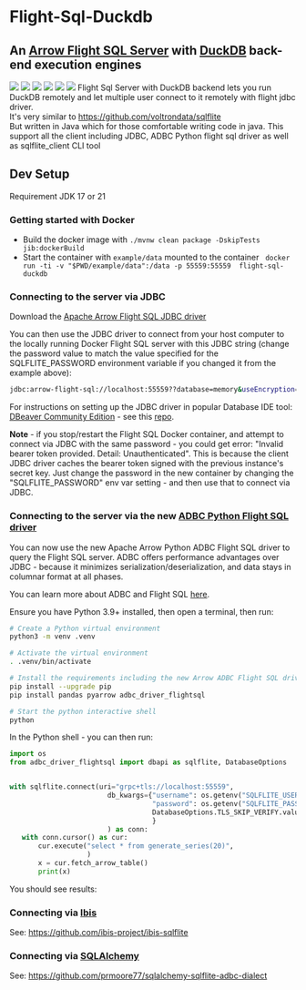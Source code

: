 # Flight-Sql-Duckdb

## An [Arrow Flight SQL Server](https://arrow.apache.org/docs/format/FlightSql.html) with [DuckDB](https://duckdb.org) back-end execution engines

[<img src="https://img.shields.io/badge/dockerhub-image-green.svg?logo=Docker">](https://hub.docker.com/r/voltrondata/sqlflite)
[<img src="https://img.shields.io/badge/Documentation-dev-yellow.svg?logo=">](https://arrow.apache.org/docs/format/FlightSql.html)
[<img src="https://img.shields.io/badge/Arrow%20JDBC%20Driver-download%20artifact-red?logo=Apache%20Maven">](https://search.maven.org/search?q=a:flight-sql-jdbc-driver)
[<img src="https://img.shields.io/badge/PyPI-Arrow%20ADBC%20Flight%20SQL%20driver-blue?logo=PyPI">](https://pypi.org/project/adbc-driver-flightsql/)
[<img src="https://img.shields.io/badge/PyPI-SQLFlite%20Ibis%20Backend-blue?logo=PyPI">](https://pypi.org/project/ibis-sqlflite/)
[<img src="https://img.shields.io/badge/PyPI-SQLFlite%20SQLAlchemy%20Dialect-blue?logo=PyPI">](https://pypi.org/project/sqlalchemy-sqlflite-adbc-dialect/)
Flight Sql Server with DuckDB backend lets you run DuckDB remotely and let multiple user connect to it remotely with flight jdbc driver.
<br> It's very similar to https://github.com/voltrondata/sqlflite <br> But written in Java which for those comfortable writing code in java.
This support all the client including JDBC, ADBC Python flight sql driver as well as sqlflite_client CLI tool
## Dev Setup
Requirement
JDK 17 or 21

### Getting started with Docker
- Build the docker image with
  `./mvnw clean package -DskipTests jib:dockerBuild`
- Start the container with `example/data` mounted to the container
  ` docker run -ti -v "$PWD/example/data":/data -p 55559:55559  flight-sql-duckdb`

### Connecting to the server via JDBC
Download the [Apache Arrow Flight SQL JDBC driver](https://search.maven.org/search?q=a:flight-sql-jdbc-driver)

You can then use the JDBC driver to connect from your host computer to the locally running Docker Flight SQL server with this JDBC string (change the password value to match the value specified for the SQLFLITE_PASSWORD environment variable if you changed it from the example above):
```bash
jdbc:arrow-flight-sql://localhost:55559??database=memory&useEncryption=0&user=admin&password=admin
```

For instructions on setting up the JDBC driver in popular Database IDE tool: [DBeaver Community Edition](https://dbeaver.io) - see this [repo](https://github.com/voltrondata/setup-arrow-jdbc-driver-in-dbeaver).

**Note** - if you stop/restart the Flight SQL Docker container, and attempt to connect via JDBC with the same password - you could get error: "Invalid bearer token provided. Detail: Unauthenticated".  This is because the client JDBC driver caches the bearer token signed with the previous instance's secret key.  Just change the password in the new container by changing the "SQLFLITE_PASSWORD" env var setting - and then use that to connect via JDBC.

### Connecting to the server via the new [ADBC Python Flight SQL driver](https://pypi.org/project/adbc-driver-flightsql/)

You can now use the new Apache Arrow Python ADBC Flight SQL driver to query the Flight SQL server.  ADBC offers performance advantages over JDBC - because it minimizes serialization/deserialization, and data stays in columnar format at all phases.

You can learn more about ADBC and Flight SQL [here](https://voltrondata.com/resources/simplifying-database-connectivity-with-arrow-flight-sql-and-adbc).

Ensure you have Python 3.9+ installed, then open a terminal, then run:
```bash
# Create a Python virtual environment
python3 -m venv .venv

# Activate the virtual environment
. .venv/bin/activate

# Install the requirements including the new Arrow ADBC Flight SQL driver
pip install --upgrade pip
pip install pandas pyarrow adbc_driver_flightsql

# Start the python interactive shell
python
```

In the Python shell - you can then run:
```python
import os
from adbc_driver_flightsql import dbapi as sqlflite, DatabaseOptions


with sqlflite.connect(uri="grpc+tls://localhost:55559",
                        db_kwargs={"username": os.getenv("SQLFLITE_USERNAME", "admin"),
                                   "password": os.getenv("SQLFLITE_PASSWORD", "admin"),
                                   DatabaseOptions.TLS_SKIP_VERIFY.value: "true"  # Not needed if you use a trusted CA-signed TLS cert
                                   }
                        ) as conn:
   with conn.cursor() as cur:
       cur.execute("select * from generate_series(20)",
                   )
       x = cur.fetch_arrow_table()
       print(x)
```

You should see results:


### Connecting via [Ibis](https://ibis-project.org)
See: https://github.com/ibis-project/ibis-sqlflite

### Connecting via [SQLAlchemy](https://www.sqlalchemy.org)
See: https://github.com/prmoore77/sqlalchemy-sqlflite-adbc-dialect